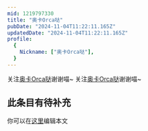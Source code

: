 ```yaml
---
mid: 1219797330
title: "奥卡Orca哒"
pubDate: "2024-11-04T11:22:11.165Z"
updatedDate: "2024-11-04T11:22:11.165Z"
profile:
  {
    Nickname: ["奥卡Orca哒"],
  }
---
```


关注[奥卡Orca哒](https://space.bilibili.com/1219797330)谢谢喵~ 关注[奥卡Orca哒](https://space.bilibili.com/1219797330)谢谢喵~

## 此条目有待补充
你可以在[这里](https://github.com/Yuhanawa/VTuber.ICU/edit/master/src/content/v/奥卡Orca哒/index.md)编辑本文
